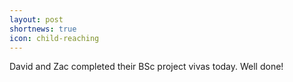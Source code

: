 ```yaml
---
layout: post
shortnews: true
icon: child-reaching
---
```


David and Zac completed their BSc project vivas today. Well done!